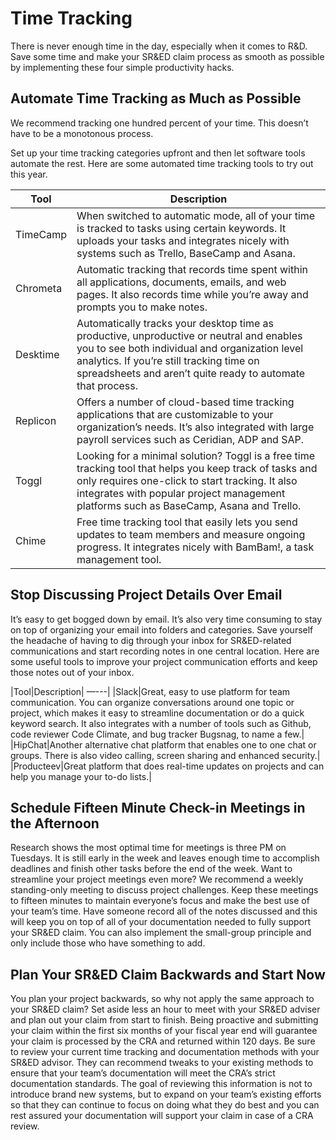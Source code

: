 


Time Tracking
=================








There is never enough time in the day,
especially when it comes to R&D.
Save some time and make your SR&ED claim process as smooth as possible by implementing these four simple productivity hacks.


Automate Time Tracking as Much as Possible
------------------------------------------------------

We recommend tracking one hundred percent of your time.
This doesn’t have to be a monotonous process.

Set up your time tracking categories upfront and then let software tools automate the rest.
Here are some automated time tracking tools to try out this year.

|Tool|Description|
| --- | --- |
|TimeCamp| When switched to automatic mode, all of your time is tracked to tasks using certain keywords. It uploads your tasks and integrates nicely with systems such as Trello, BaseCamp and Asana.|
|Chrometa|Automatic tracking that records time spent within all applications, documents, emails, and web pages. It also records time while you’re away and prompts you to make notes.|
|Desktime|Automatically tracks your desktop time as productive, unproductive or neutral and enables you to see both individual and organization level analytics. If you’re still tracking time on spreadsheets and aren’t quite ready to automate that process.|
|Replicon|Offers a number of cloud-based time tracking applications that are customizable to your organization’s needs. It’s also integrated with large payroll services such as Ceridian, ADP and SAP.|
|Toggl|Looking for a minimal solution? Toggl is a free time tracking tool that helps you keep track of tasks and only requires one-click to start tracking. It also integrates with popular project management platforms such as BaseCamp, Asana and Trello.|
|Chime|Free time tracking tool that easily lets you send updates to team members and measure ongoing progress. It integrates nicely with BamBam!, a task management tool.|


Stop Discussing Project Details Over Email
---------------------------------------------------

It’s easy to get bogged down by email.
It’s also very time consuming to stay on top of organizing your email into folders and categories.
Save yourself the headache of having to dig through your inbox for SR&ED-related communications and start recording notes in one central location.
Here are some useful tools to improve your project communication efforts and keep those notes out of your inbox.

|Tool|Description|
&mdash;---|
|Slack|Great, easy to use platform for team communication. You can organize conversations around one topic or project, which makes it easy to streamline documentation or do a quick keyword search. It also integrates with a number of tools such as Github, code reviewer Code Climate, and bug tracker Bugsnag, to name a few.|
|HipChat|Another alternative chat platform that enables one to one chat or groups. There is also video calling, screen sharing and enhanced security.|
|Producteev|Great platform that does real-time updates on projects and can help you manage your to-do lists.|

Schedule  Fifteen Minute Check-in Meetings in the Afternoon
--------------------------------------------------------------------



Research shows the most optimal time for meetings is three PM on Tuesdays.
It is still early in the week and leaves enough time to accomplish deadlines and finish other tasks before the end of the week.
Want to streamline your project meetings even more?
We recommend a weekly standing-only meeting to discuss project challenges.
Keep these meetings to fifteen minutes to maintain everyone’s focus and make the best use of your team’s time.
Have someone record all of the notes discussed and this will keep you on top of all of your documentation needed to fully support your SR&ED claim.
You can also implement the small-group principle and only include those who have something to add.

Plan Your SR&ED Claim Backwards and Start Now
------------------------------------------------------


You plan your project backwards,
so why not apply the same approach to your SR&ED claim?
Set aside less an hour to meet with your SR&ED adviser and plan out your claim from start to finish.
Being proactive and submitting your claim within the first six months of your fiscal year end will guarantee your claim is processed by the CRA and returned within 120 days.
Be sure to review your current time tracking and documentation methods with your SR&ED advisor.
They can recommend tweaks to your existing methods to ensure that your team’s documentation will meet the CRA’s strict documentation standards.
The goal of reviewing this information is not to introduce brand new systems,
but to expand on your team’s existing efforts so that they can continue to focus on doing what they do best and you can rest assured your documentation will support your claim in case of a CRA review.
